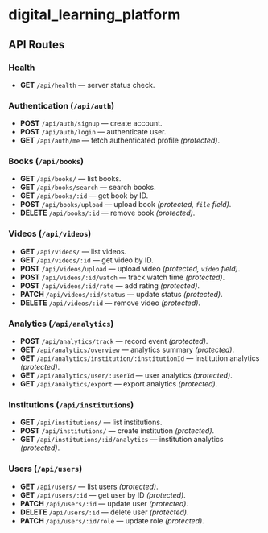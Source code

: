 # digital_learning_platform

## API Routes

### Health
- **GET** `/api/health` — server status check.

### Authentication (`/api/auth`)
- **POST** `/api/auth/signup` — create account.
- **POST** `/api/auth/login` — authenticate user.
- **GET** `/api/auth/me` — fetch authenticated profile *(protected)*.

### Books (`/api/books`)
- **GET** `/api/books/` — list books.
- **GET** `/api/books/search` — search books.
- **GET** `/api/books/:id` — get book by ID.
- **POST** `/api/books/upload` — upload book *(protected, `file` field)*.
- **DELETE** `/api/books/:id` — remove book *(protected)*.

### Videos (`/api/videos`)
- **GET** `/api/videos/` — list videos.
- **GET** `/api/videos/:id` — get video by ID.
- **POST** `/api/videos/upload` — upload video *(protected, `video` field)*.
- **POST** `/api/videos/:id/watch` — track watch time *(protected)*.
- **POST** `/api/videos/:id/rate` — add rating *(protected)*.
- **PATCH** `/api/videos/:id/status` — update status *(protected)*.
- **DELETE** `/api/videos/:id` — remove video *(protected)*.

### Analytics (`/api/analytics`)
- **POST** `/api/analytics/track` — record event *(protected)*.
- **GET** `/api/analytics/overview` — analytics summary *(protected)*.
- **GET** `/api/analytics/institution/:institutionId` — institution analytics *(protected)*.
- **GET** `/api/analytics/user/:userId` — user analytics *(protected)*.
- **GET** `/api/analytics/export` — export analytics *(protected)*.

### Institutions (`/api/institutions`)
- **GET** `/api/institutions/` — list institutions.
- **POST** `/api/institutions/` — create institution *(protected)*.
- **GET** `/api/institutions/:id/analytics` — institution analytics *(protected)*.

### Users (`/api/users`)
- **GET** `/api/users/` — list users *(protected)*.
- **GET** `/api/users/:id` — get user by ID *(protected)*.
- **PATCH** `/api/users/:id` — update user *(protected)*.
- **DELETE** `/api/users/:id` — delete user *(protected)*.
- **PATCH** `/api/users/:id/role` — update role *(protected)*.
